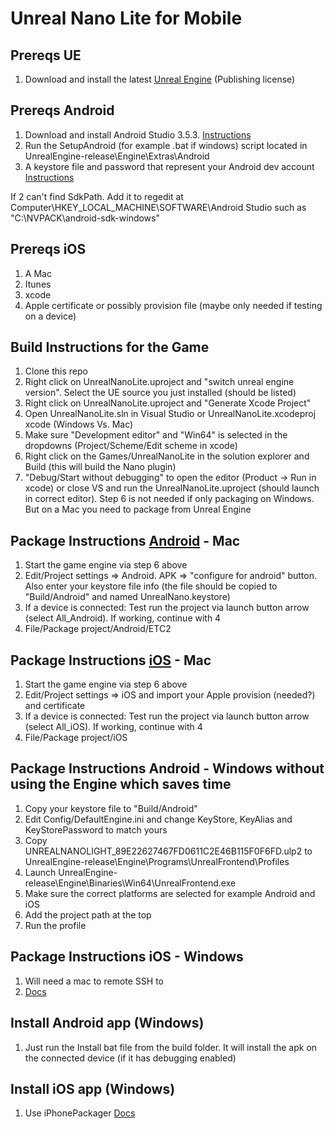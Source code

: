 # Unreal Nano Lite for Mobile

## Prereqs UE
1. Download and install the latest [Unreal Engine](https://www.unrealengine.com/en-US/download) (Publishing license)

## Prereqs Android
1. Download and install Android Studio 3.5.3. [Instructions](https://docs.unrealengine.com/en-US/Platforms/Mobile/Android/Setup/AndroidStudio/index.html)
2. Run the SetupAndroid (for example .bat if windows) script located in UnrealEngine-release\Engine\Extras\Android
3. A keystore file and password that represent your Android dev account [Instructions](https://docs.unrealengine.com/en-US/Platforms/Mobile/Android/DistributionSigning/index.html)

If 2 can't find SdkPath. Add it to regedit at Computer\HKEY_LOCAL_MACHINE\SOFTWARE\Android Studio such as "C:\NVPACK\android-sdk-windows"

## Prereqs iOS
1. A Mac
2. Itunes
3. xcode
4. Apple certificate or possibly provision file (maybe only needed if testing on a device)

## Build Instructions for the Game
1. Clone this repo
2. Right click on UnrealNanoLite.uproject and "switch unreal engine version". Select the UE source you just installed (should be listed)
3. Right click on UnrealNanoLite.uproject and "Generate Xcode Project"
4. Open UnrealNanoLite.sln in Visual Studio or UnrealNanoLite.xcodeproj xcode (Windows Vs. Mac)
5. Make sure "Development editor" and "Win64" is selected in the dropdowns (Project/Scheme/Edit scheme in xcode)
6. Right click on the Games/UnrealNanoLite in the solution explorer and Build (this will build the Nano plugin)
7. "Debug/Start without debugging" to open the editor (Product -> Run in xcode) or close VS and run the UnrealNanoLite.uproject (should launch in correct editor). Step 6 is not needed if only packaging on Windows. But on a Mac you need to package from Unreal Engine

## Package Instructions [Android](https://docs.unrealengine.com/en-US/Platforms/Mobile/Android/PackagingAndroidProject/index.html) - Mac
1. Start the game engine via step 6 above
2. Edit/Project settings => Android. APK => "configure for android" button. Also enter your keystore file info (the file should be copied to "Build/Android" and named UnrealNano.keystore)
3. If a device is connected: Test run the project via launch button arrow (select All_Android). If working, continue with 4
4. File/Package project/Android/ETC2

## Package Instructions [iOS](https://docs.unrealengine.com/en-US/Platforms/Mobile/iOS/PackagingiOSProject/index.html) - Mac
1. Start the game engine via step 6 above
2. Edit/Project settings => iOS and import your Apple provision (needed?) and certificate
3. If a device is connected: Test run the project via launch button arrow (select All_iOS). If working, continue with 4
4. File/Package project/iOS

## Package Instructions Android - Windows without using the Engine which saves time
1. Copy your keystore file to "Build/Android"
2. Edit Config/DefaultEngine.ini and change KeyStore, KeyAlias and KeyStorePassword to match yours
3. Copy UNREALNANOLIGHT_89E22627467FD0611C2E46B115F0F6FD.ulp2 to UnrealEngine-release\Engine\Programs\UnrealFrontend\Profiles
4. Launch UnrealEngine-release\Engine\Binaries\Win64\UnrealFrontend.exe
5. Make sure the correct platforms are selected for example Android and iOS
6. Add the project path at the top
7. Run the profile

## Package Instructions iOS - Windows
1. Will need a mac to remote SSH to
2. [Docs](https://docs.unrealengine.com/en-US/Platforms/Mobile/iOS/Windows/index.html)

## Install Android app (Windows)
1. Just run the Install bat file from the build folder. It will install the apk on the connected device (if it has debugging enabled)

## Install iOS app (Windows)
1. Use iPhonePackager [Docs](https://docs.unrealengine.com/en-US/Platforms/Mobile/iOS/iPhonePackager/index.html)